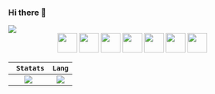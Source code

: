 ### Hi there 👋

<!--
**NULLBYTE-RGH/NULLBYTE-RGH** is a ✨ _special_ ✨ repository because its `README.md` (this file) appears on your GitHub profile.

Here are some ideas to get you started:

- 🔭 I’m currently working on ...
- 🌱 I’m currently learning ...
- 👯 I’m looking to collaborate on ...
- 🤔 I’m looking for help with ...
- 💬 Ask me about ...
- 📫 How to reach me: ...
- 😄 Pronouns: ...
- ⚡ Fun fact: ...
-->

<div>
<img src="https://komarev.com/ghpvc/?username=NULLBYTE-RGH">
 </div>


 <div align="center">

 <img height="40" width="40" fill="red" src="https://cdn.jsdelivr.net/npm/simple-icons@v7/icons/dotenv.svg" />
 <img height="40" width="40" src="https://cdn.jsdelivr.net/npm/simple-icons@v7/icons/vsco.svg" />
 <img height="40" width="40" src="https://cdn.jsdelivr.net/npm/simple-icons@v7/icons/jetbrains.svg" />
 <img height="40" width="40" src="https://cdn.jsdelivr.net/npm/simple-icons@v7/icons/torproject.svg" />
 <img height="40" width="40" src="https://cdn.jsdelivr.net/npm/simple-icons@v7/icons/javascript.svg" />
 <img height="40" width="40" src="https://cdn.jsdelivr.net/npm/simple-icons@v7/icons/micropython.svg" />
 <img height="40" width="40" src="https://cdn.jsdelivr.net/npm/simple-icons@v7/icons/python.svg" />
</div>

<p align="center" > 
 
 ``` Statats```      |  ```Lang```
:-------------------------:|:-------------------------:
![](https://github-readme-stats.vercel.app/api?username=NULLBYTE-RGH&theme=chartreuse-dark&show_icons=true&hide_border=true&include_all_commits=true)  |  ![](https://github-readme-stats.vercel.app/api/top-langs/?username=NULLBYTE-RGH&hide=html&langs_count=7&bg_color=000000&hide_border=true&layout=compact)
 
</p>

